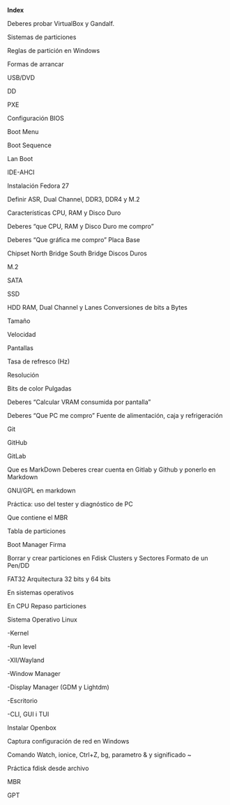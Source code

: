 ****Index****


Deberes probar VirtualBox y Gandalf.

Sistemas de particiones

Reglas de partición en Windows

Formas de arrancar

USB/DVD

DD

PXE

Configuración BIOS

Boot Menu

Boot Sequence

Lan Boot

IDE-AHCI

Instalación Fedora 27

Definir ASR, Dual Channel, DDR3, DDR4 y M.2

Características CPU, RAM y Disco Duro

Deberes “que CPU, RAM y Disco Duro me compro”

Deberes “Que gráfica me compro”
 Placa Base

Chipset
North Bridge
South Bridge
 Discos Duros

M.2

SATA

SSD

HDD
 RAM, Dual Channel y Lanes
  Conversiones de bits a Bytes

Tamaño

Velocidad

Pantallas

Tasa de refresco (Hz)

Resolución

Bits de color
Pulgadas

Deberes “Calcular VRAM consumida por pantalla”

Deberes “Que PC me compro”
 Fuente de alimentación, caja y refrigeración

Git

GitHub

GitLab

Que es MarkDown
 Deberes crear cuenta en Gitlab y Github y ponerlo en Markdown

GNU/GPL en markdown

Práctica: uso del tester y diagnóstico de PC


Que contiene el MBR

Tabla de particiones

Boot Manager
 Firma 

Borrar y crear particiones en Fdisk
 Clusters y Sectores
Formato de un Pen/DD

FAT32
 Arquitectura 32 bits y 64 bits

En sistemas operativos

En CPU
Repaso particiones

Sistema Operativo Linux

  -Kernel

  -Run level

  -XII/Wayland

  -Window Manager

  -Display Manager (GDM y Lightdm)

  -Escritorio

  -CLI, GUI i TUI

Instalar Openbox

Captura configuración de red en Windows 

Comando Watch, ionice, Ctrl+Z, bg, parametro & y significado ~

Práctica fdisk desde archivo

MBR

GPT

